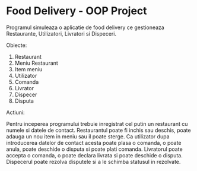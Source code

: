 # Food Delivery - OOP Project

Programul simuleaza o aplicatie de food delivery ce gestioneaza Restaurante, Utilizatori, Livratori si Dispeceri.

Obiecte:
1. Restaurant
2. Meniu Restaurant
3. Item meniu
4. Utilizator
5. Comanda
6. Livrator
8. Dispecer
9. Disputa

Actiuni:

Pentru inceperea programului trebuie inregistrat cel putin un restaurant cu numele si datele de contact. Restaurantul poate fi inchis sau deschis, poate adauga un nou item in meniu sau il poate sterge.
Ca utilizator dupa introducerea datelor de contact acesta poate plasa o comanda, o poate anula, poate deschide o disputa si poate plati comanda.
Livratorul poate accepta o comanda, o poate declara livrata si poate deschide o disputa.
Dispecerul poate rezolva disputele si a le schimba statusul in rezolvate.
